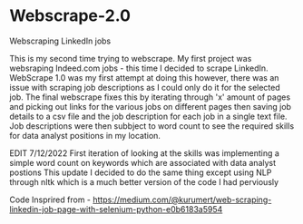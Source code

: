 # Webscrape-2.0
Webscraping LinkedIn jobs 
<!--  -->
This is my second time trying to webscrape. My first project was websraping Indeed.com jobs - this time I decided to scrape LinkedIn.
WebScrape 1.0 was my first attempt at doing this however, there was an issue with scraping job descriptions as I could only do it for the selected job.
The final webscrape fixes this by iterating through 'x' amount of pages and picking out links for the various jobs on different pages then saving job details to a csv file and the job description for each job in a single text file.
Job descriptions were then subbject to word count to see the required skills for data analyst positions in my location.

EDIT 7/12/2022
First iteration of looking at the skills was implementing a simple word count on keywords which are associated with data analyst postions
This update I decided to do the same thing except using NLP through nltk which is a much better version of the code I had perviously


<!--  -->
Code Insprired from - https://medium.com/@kurumert/web-scraping-linkedin-job-page-with-selenium-python-e0b6183a5954

